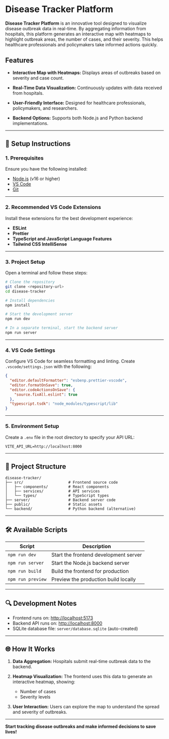 # Disease Tracker Platform

**Disease Tracker Platform** is an innovative tool designed to visualize disease outbreak data in real-time. By aggregating information from hospitals, this platform generates an interactive map with heatmaps to highlight outbreak areas, the number of cases, and their severity. This helps healthcare professionals and policymakers take informed actions quickly.

## Features

- **Interactive Map with Heatmaps:**
  Displays areas of outbreaks based on severity and case count.

- **Real-Time Data Visualization:**
  Continuously updates with data received from hospitals.

- **User-Friendly Interface:**
  Designed for healthcare professionals, policymakers, and researchers.

- **Backend Options:**
  Supports both Node.js and Python backend implementations.

---

## 🚀 **Setup Instructions**

### 1. **Prerequisites**
Ensure you have the following installed:
- [Node.js](https://nodejs.org/) (v16 or higher)
- [VS Code](https://code.visualstudio.com/)
- [Git](https://git-scm.com/)

---

### 2. **Recommended VS Code Extensions**
Install these extensions for the best development experience:
- **ESLint**
- **Prettier**
- **TypeScript and JavaScript Language Features**
- **Tailwind CSS IntelliSense**

---

### 3. **Project Setup**

Open a terminal and follow these steps:

```bash
# Clone the repository
git clone <repository-url>
cd disease-tracker

# Install dependencies
npm install

# Start the development server
npm run dev

# In a separate terminal, start the backend server
npm run server
```

---

### 4. **VS Code Settings**
Configure VS Code for seamless formatting and linting. Create `.vscode/settings.json` with the following:

```json
{
  "editor.defaultFormatter": "esbenp.prettier-vscode",
  "editor.formatOnSave": true,
  "editor.codeActionsOnSave": {
    "source.fixAll.eslint": true
  },
  "typescript.tsdk": "node_modules/typescript/lib"
}
```

---

### 5. **Environment Setup**
Create a `.env` file in the root directory to specify your API URL:

```env
VITE_API_URL=http://localhost:8000
```

---

## 📂 **Project Structure**

```
disease-tracker/
├── src/                    # Frontend source code
│   ├── components/         # React components
│   ├── services/           # API services
│   └── types/              # TypeScript types
├── server/                 # Backend server code
├── public/                 # Static assets
└── backend/                # Python backend (alternative)
```

---

## 🛠️ **Available Scripts**

| Script             | Description                              |
|--------------------|------------------------------------------|
| `npm run dev`      | Start the frontend development server    |
| `npm run server`   | Start the Node.js backend server         |
| `npm run build`    | Build the frontend for production        |
| `npm run preview`  | Preview the production build locally     |

---

## 🔍 **Development Notes**

- Frontend runs on: [http://localhost:5173](http://localhost:5173)
- Backend API runs on: [http://localhost:8000](http://localhost:8000)
- SQLite database file: `server/database.sqlite` (auto-created)

---

## 🌐 **How It Works**

1. **Data Aggregation:**
   Hospitals submit real-time outbreak data to the backend.

2. **Heatmap Visualization:**
   The frontend uses this data to generate an interactive heatmap, showing:
   - Number of cases
   - Severity levels

3. **User Interaction:**
   Users can explore the map to understand the spread and severity of outbreaks.

---

**Start tracking disease outbreaks and make informed decisions to save lives!**
